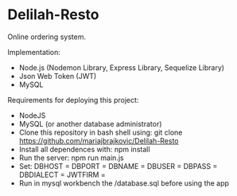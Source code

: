 # Delilah-Resto
Online ordering system.

Implementation:
- Node.js (Nodemon Library, Express Library, Sequelize Library)
- Json Web Token (JWT)
- MySQL

Requirements for deploying this project:
- NodeJS
- MySQL (or another database administrator)
- Clone this repository in bash shell using: git clone https://github.com/mariajbrajkovic/Delilah-Resto
- Install all dependences with: npm install
- Run the server: npm run main.js
- Set: 
DBHOST = <database host>
DBPORT = <database port>
DBNAME = <database name>
DBUSER = <database user name>
DBPASS = <database user password>
DBDIALECT = <database dialect>
JWTFIRM = <database JWT firm>
- Run in mysql workbench the /database.sql before using the app